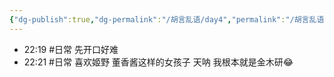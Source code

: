 ```yaml
---
{"dg-publish":true,"dg-permalink":"/胡言乱语/day4","permalink":"/胡言乱语/day4/","dgPassFrontmatter":true,"created":"2024-02-01T22:19:35.902+08:00","updated":"2025-01-01T22:30:17.731+08:00"}
---
```



- 22:19 #日常 先开口好难
- 22:21 #日常 喜欢姬野 董香酱这样的女孩子 天呐 我根本就是金木研😂
